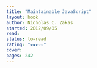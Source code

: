```yaml
---
title: "Maintainable JavaScript"
layout: book
author: Nicholas C. Zakas
started: 2012/09/05
read: 
status: to-read
rating: "★★★☆☆"
cover: 
pages: 242
---
```

